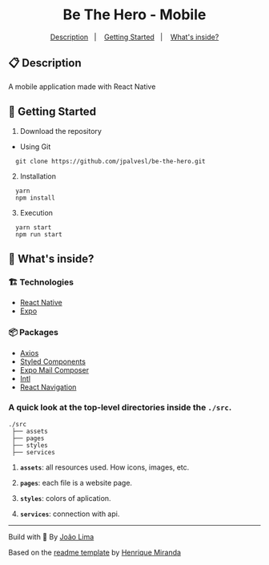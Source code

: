 <h1 align="center">
  Be The Hero - Mobile
</h1>

<!-- summary -->
<p align="center">
  <a href="#clipboard-description">Description</a>&nbsp;&nbsp;&nbsp;|&nbsp;&nbsp;&nbsp;
  <a href="#rocket-getting-started">Getting Started</a>&nbsp;&nbsp;&nbsp;|&nbsp;&nbsp;&nbsp;
  <a href="#-whats-inside">What's inside?</a>
</p>


## :clipboard: Description
A mobile application made with React Native

## :rocket: Getting Started

1. Download the repository

  - Using Git
```shell
  git clone https://github.com/jpalvesl/be-the-hero.git
```

2. Installation
```shell
  yarn
  npm install
```

3. Execution
```shell
  yarn start
  npm run start
```


## 🧐 What's inside?

### :building_construction: Technologies
- [React Native](https://reactnative.dev/)
- [Expo](https://expo.io/)
  

### :package: Packages
- [Axios](https://github.com/axios/axios)
- [Styled Components](https://github.com/styled-components/styled-components)
- [Expo Mail Composer](https://docs.expo.io/versions/v37.0.0/sdk/mail-composer/)
- [Intl](https://github.com/andyearnshaw/Intl.js)
- [React Navigation](https://reactnavigation.org/)

### A quick look at the top-level directories inside the `./src`.

    ./src
     ├── assets
     ├── pages
     ├── styles
     ├── services

1.  **`assets`**: all resources used. How icons, images, etc.

2.  **`pages`**: each file is a website page.

3.  **`styles`**: colors of aplication.

4.  **`services`**: connection with api.


---

Build with 💙 By [João Lima](https://github.com/jpalvesl)

Based on the [readme template](https://gist.github.com/henry-ns/a00234378353d9ca43e1bfe043202192) by [Henrique Miranda](http://thehenry.dev/)